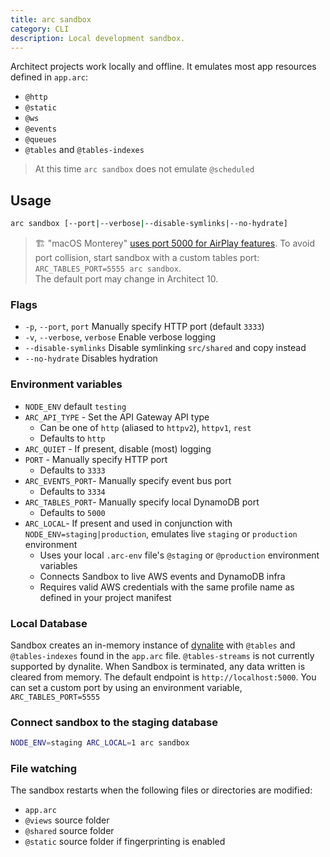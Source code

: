 ```yaml
---
title: arc sandbox
category: CLI
description: Local development sandbox.
---
```


Architect projects work locally and offline. It emulates most app resources defined in `app.arc`:

- `@http`
- `@static`
- `@ws`
- `@events`
- `@queues`
- `@tables` and `@tables-indexes`

> At this time `arc sandbox` does not emulate `@scheduled`

## Usage

```bash
arc sandbox [--port|--verbose|--disable-symlinks|--no-hydrate]
```

> 🏗️ "macOS Monterey" [uses port 5000 for AirPlay features](https://developer.apple.com/forums/thread/682332). To avoid port collision, start sandbox with a custom tables port: `ARC_TABLES_PORT=5555 arc sandbox`.  
The default port may change in Architect 10.

### Flags

- `-p`, `--port`, `port` Manually specify HTTP port (default `3333`)
- `-v`, `--verbose`, `verbose` Enable verbose logging
- `--disable-symlinks` Disable symlinking `src/shared` and copy instead
- `--no-hydrate` Disables hydration

### Environment variables

- `NODE_ENV` default `testing`
- `ARC_API_TYPE` - Set the API Gateway API type
  - Can be one of `http` (aliased to `httpv2`), `httpv1`, `rest`
  - Defaults to `http`
- `ARC_QUIET` - If present, disable (most) logging
- `PORT` - Manually specify HTTP port
  - Defaults to `3333`
- `ARC_EVENTS_PORT`- Manually specify event bus port
  - Defaults to `3334`
- `ARC_TABLES_PORT`- Manually specify local DynamoDB port
  - Defaults to `5000`
- `ARC_LOCAL`- If present and used in conjunction with `NODE_ENV=staging|production`, emulates live `staging` or `production` environment
  - Uses your local `.arc-env` file's `@staging` or `@production` environment variables
  - Connects Sandbox to live AWS events and DynamoDB infra
  - Requires valid AWS credentials with the same profile name as defined in your project manifest


### Local Database

Sandbox creates an in-memory instance of [dynalite](https://github.com/mhart/dynalite) with `@tables` and `@tables-indexes` found in the `app.arc` file. `@tables-streams` is not currently supported by dynalite. When Sandbox is terminated, any data written is cleared from memory. The default endpoint is `http://localhost:5000`. You can set a custom port by using an environment variable, `ARC_TABLES_PORT=5555`

### Connect sandbox to the staging database

```bash
NODE_ENV=staging ARC_LOCAL=1 arc sandbox
```

### File watching

The sandbox restarts when the following files or directories are modified:

- `app.arc`
- `@views` source folder
- `@shared` source folder
- `@static` source folder if fingerprinting is enabled
